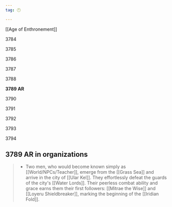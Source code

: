 ```yaml
---
tag: 🕛

---
```

[[Age of Enthronement]]


3784

3785

3786

3787

3788

**3789 AR**

3790

3791

3792

3793

3794



## 3789 AR in organizations

>  - Two men, who would become known simply as [[World/NPCs/Teacher]], emerge from the [[Grass Sea]] and arrive in the city of [[Ular Kel]]. They effortlessly defeat the guards of the city's [[Water Lords]]. Their peerless combat ability and grace earns them their first followers: [[Mitrae the Wise]] and [[Loyeru Shieldbreaker]], marking the beginning of the [[Iridian Fold]].






